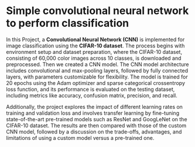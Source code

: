 # Simple convolutional neural network to perform classification

In this Project, a **Convolutional Neural Network (CNN)** is implemented for image classification using the **CIFAR-10 dataset**. 
The process begins with environment setup and dataset preparation, where the CIFAR-10 dataset, consisting of 60,000 color images across 10 classes, is downloaded and preprocessed. 
Then we created a CNN model. The CNN model architecture includes convolutional and max-pooling layers, followed by fully connected layers, with parameters customizable for flexibility. 
The model is trained for 20 epochs using the Adam optimizer and sparse categorical crossentropy loss function, and its performance is evaluated on the testing dataset, including metrics like accuracy, confusion matrix, precision, and recall. 

Additionally, the project explores the impact of different learning rates on training and validation loss and involves transfer learning by fine-tuning state-of-the-art pre-trained models such as ResNet and GoogLeNet on the CIFAR-10 dataset. The results are then compared with those of the custom CNN model, followed by a discussion on the trade-offs, advantages, and limitations of using a custom model versus a pre-trained one.
